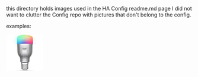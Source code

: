 this directory holds images used in the HA Config readme.md page
I did not want to clutter the Config repo with pictures that don't belong to the config.


examples:

![alt text][yeelight_rgb]

[yeelight_rgb]: https://raw.githubusercontent.com/Data-Monkey/data-monkey.github.io/master/haconfig/yeelight_rgb_silver.jpg "Yeelight RGB Bulb"
